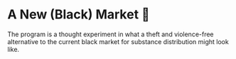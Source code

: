 # A New (Black) Market 🏴

The program is a thought experiment in what a theft and violence-free alternative to the current black market for substance distribution might look like.